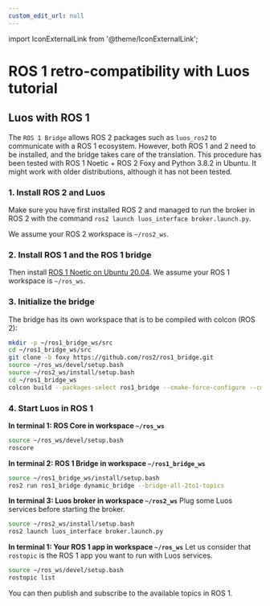 ```yaml
---
custom_edit_url: null
---
```


import IconExternalLink from '@theme/IconExternalLink';

# ROS 1 retro-compatibility with Luos tutorial

## Luos with ROS 1

The `ROS 1 Bridge` allows ROS 2 packages such as `luos_ros2` to communicate with a ROS 1 ecosystem. However, both ROS 1 and 2 need to be installed, and the bridge takes care of the translation.
This procedure has been tested with ROS 1 Noetic + ROS 2 Foxy and Python 3.8.2 in Ubuntu. It might work with older distributions, although it has not been tested.

### 1. Install ROS 2 and Luos

Make sure you have first installed ROS 2 and managed to run the broker in ROS 2 with the command `ros2 launch luos_interface broker.launch.py`.

We assume your ROS 2 workspace is `~/ros2_ws`.

### 2. Install ROS 1 and the ROS 1 bridge

Then install <a href="http://wiki.ros.org/noetic/Installation/Ubuntu" target="_blank">ROS 1 Noetic on Ubuntu 20.04<IconExternalLink width="10" /></a>.
We assume your ROS 1 workspace is `~/ros_ws`.

### 3. Initialize the bridge

The bridge has its own workspace that is to be compiled with colcon (ROS 2):

```bash
mkdir -p ~/ros1_bridge_ws/src
cd ~/ros1_bridge_ws/src
git clone -b foxy https://github.com/ros2/ros1_bridge.git
source ~/ros_ws/devel/setup.bash
source ~/ros2_ws/install/setup.bash
cd ~/ros1_bridge_ws
colcon build --packages-select ros1_bridge --cmake-force-configure --cmake-args -DBUILD_TESTING=FALSE
```

### 4. Start Luos in ROS 1

**In terminal 1: ROS Core in workspace `~/ros_ws`**

```bash
source ~/ros_ws/devel/setup.bash
roscore
```

**In terminal 2: ROS 1 Bridge in workspace `~/ros1_bridge_ws`**

```bash
source ~/ros1_bridge_ws/install/setup.bash
ros2 run ros1_bridge dynamic_bridge --bridge-all-2to1-topics
```

**In terminal 3: Luos broker in workspace `~/ros2_ws`**
Plug some Luos services before starting the broker.

```bash
source ~/ros2_ws/install/setup.bash
ros2 launch luos_interface broker.launch.py
```

**In terminal 1: Your ROS 1 app in workspace `~/ros_ws`**
Let us consider that `rostopic` is the ROS 1 app you want to run with Luos services.

```bash
source ~/ros_ws/devel/setup.bash
rostopic list
```

You can then publish and subscribe to the available topics in ROS 1.
